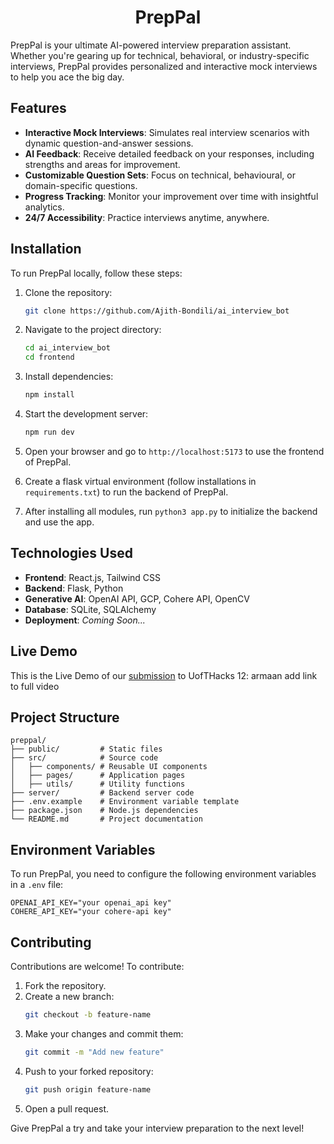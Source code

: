 <div align="center">

# PrepPal

</div>

PrepPal is your ultimate AI-powered interview preparation assistant. Whether you're gearing up for technical, behavioral, or industry-specific interviews, PrepPal provides personalized and interactive mock interviews to help you ace the big day.

## Features

- **Interactive Mock Interviews**: Simulates real interview scenarios with dynamic question-and-answer sessions.
- **AI Feedback**: Receive detailed feedback on your responses, including strengths and areas for improvement.
- **Customizable Question Sets**: Focus on technical, behavioural, or domain-specific questions.
- **Progress Tracking**: Monitor your improvement over time with insightful analytics.
- **24/7 Accessibility**: Practice interviews anytime, anywhere.


## Installation

To run PrepPal locally, follow these steps:

1. Clone the repository:
   ```bash
   git clone https://github.com/Ajith-Bondili/ai_interview_bot
   ```

2. Navigate to the project directory:
   ```bash
   cd ai_interview_bot
   cd frontend
   ```

3. Install dependencies:
   ```bash
   npm install
   ```

4. Start the development server:
   ```bash
   npm run dev
   ```

5. Open your browser and go to `http://localhost:5173` to use the frontend of PrepPal.

6. Create a flask virtual environment (follow installations in ```requirements.txt```) to run the backend of PrepPal.

7. After installing all modules, run ```python3 app.py``` to initialize the backend and use the app.

## Technologies Used

- **Frontend**: React.js, Tailwind CSS
- **Backend**: Flask, Python
- **Generative AI**: OpenAI API, GCP, Cohere API, OpenCV
- **Database**: SQLite, SQLAlchemy
- **Deployment**: _Coming Soon..._

## Live Demo
This is the Live Demo of our [submission](https://dorahacks.io/buidl/21711) to UofTHacks 12:
armaan add link to full video

## Project Structure

```plaintext
preppal/
├── public/         # Static files
├── src/            # Source code
│   ├── components/ # Reusable UI components
│   ├── pages/      # Application pages
│   ├── utils/      # Utility functions
├── server/         # Backend server code
├── .env.example    # Environment variable template
├── package.json    # Node.js dependencies
└── README.md       # Project documentation
```

## Environment Variables

To run PrepPal, you need to configure the following environment variables in a `.env` file:

```env
OPENAI_API_KEY="your openai_api key"
COHERE_API_KEY="your cohere-api key"
```

## Contributing

Contributions are welcome! To contribute:

1. Fork the repository.
2. Create a new branch:
   ```bash
   git checkout -b feature-name
   ```
3. Make your changes and commit them:
   ```bash
   git commit -m "Add new feature"
   ```
4. Push to your forked repository:
   ```bash
   git push origin feature-name
   ```
5. Open a pull request.

Give PrepPal a try and take your interview preparation to the next level!
